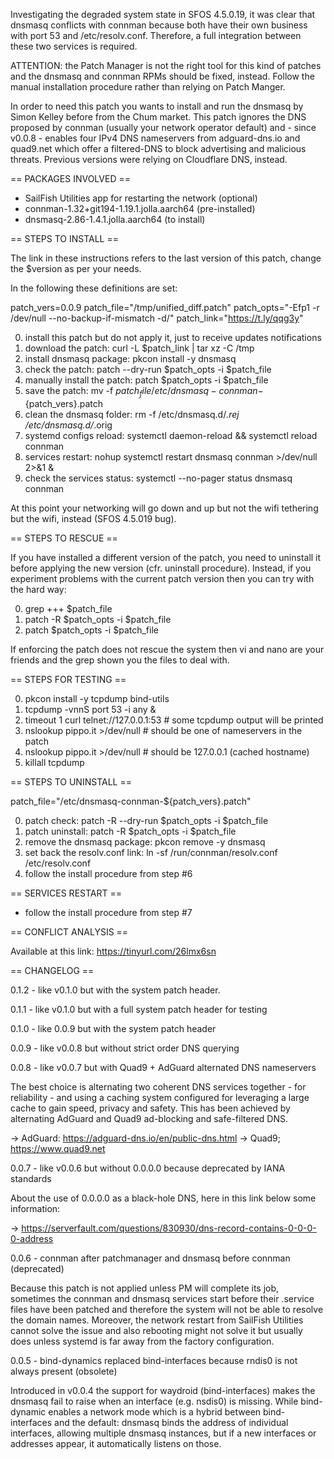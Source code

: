 Investigating the degraded system state in SFOS 4.5.0.19, it was clear that dnsmasq conflicts with connman because both have their own business with port 53 and /etc/resolv.conf. Therefore, a full integration between these two services is required.

ATTENTION: the Patch Manager is not the right tool for this kind of patches and the dnsmasq and connman RPMs should be fixed, instead. Follow the manual installation procedure rather than relying on Patch Manger.

In order to need this patch you wants to install and run the dnsmasq by Simon Kelley before from the Chum market. This patch ignores the DNS proposed by connman (usually your network operator default) and - since v0.0.8 - enables four IPv4 DNS nameservers from adguard-dns.io and quad9.net which offer a filtered-DNS to block advertising and malicious threats. Previous versions were relying on Cloudflare DNS, instead.

== PACKAGES INVOLVED ==

- SailFish Utilities app for restarting the network (optional)
- connman-1.32+git194-1.19.1.jolla.aarch64 (pre-installed)
- dnsmasq-2.86-1.4.1.jolla.aarch64 (to install)

== STEPS TO INSTALL ==

The link in these instructions refers to the last version of this patch, change the $version as per your needs.

In the following these definitions are set:

patch_vers=0.0.9
patch_file="/tmp/unified_diff.patch"
patch_opts="-Efp1 -r /dev/null --no-backup-if-mismatch -d/"
patch_link="https://t.ly/qqg3y"

0. install this patch but do not apply it, just to receive updates notifications
1. download the patch: curl -L $patch_link | tar xz -C /tmp
2. install dnsmasq package: pkcon install -y dnsmasq
3. check the patch: patch --dry-run $patch_opts -i $patch_file
4. manually install the patch: patch $patch_opts -i $patch_file
5. save the patch: mv -f $patch_file /etc/dnsmasq-connman-${patch_vers}.patch
6. clean the dnsmasq folder: rm -f /etc/dnsmasq.d/*.rej /etc/dnsmasq.d/*.orig
7. systemd configs reload: systemctl daemon-reload && systemctl reload connman
8. services restart: nohup systemctl restart dnsmasq connman >/dev/null 2>&1 &
9. check the services status: systemctl --no-pager status dnsmasq connman

At this point your networking will go down and up but not the wifi tethering but the wifi, instead (SFOS 4.5.019 bug).

== STEPS TO RESCUE ==

If you have installed a different version of the patch, you need to uninstall it before applying the new version (cfr. uninstall procedure). Instead, if you experiment problems with the current patch version then you can try with the hard way:

0. grep +++ $patch_file
1. patch -R $patch_opts -i $patch_file
2. patch $patch_opts -i $patch_file

If enforcing the patch does not rescue the system then vi and nano are your friends and the grep shown you the files to deal with.

== STEPS FOR TESTING ==

0. pkcon install -y tcpdump bind-utils
1. tcpdump -vnnS port 53 -i any &
2. timeout 1 curl telnet://127.0.0.1:53 # some tcpdump output will be printed
3. nslookup pippo.it >/dev/null # should be one of nameservers in the patch
4. nslookup pippo.it >/dev/null # should be 127.0.0.1 (cached hostname)
5. killall tcpdump

== STEPS TO UNINSTALL ==

patch_file="/etc/dnsmasq-connman-${patch_vers}.patch"

0. patch check: patch -R --dry-run $patch_opts -i $patch_file
1. patch uninstall: patch -R $patch_opts -i $patch_file
2. remove the dnsmasq package: pkcon remove -y dnsmasq
3. set back the resolv.conf link: ln -sf /run/connman/resolv.conf /etc/resolv.conf
4. follow the install procedure from step #6

== SERVICES RESTART ==

- follow the install procedure from step #7

== CONFLICT ANALYSIS ==

Available at this link: https://tinyurl.com/26lmx6sn

== CHANGELOG ==

0.1.2 - like v0.1.0 but with the system patch header.

0.1.1 - like v0.1.0 but with a full system patch header for testing

0.1.0 - like 0.0.9 but with the system patch header

0.0.9 - like v0.0.8 but without strict order DNS querying

0.0.8 - like v0.0.7 but with Quad9 + AdGuard alternated DNS nameservers

The best choice is alternating two coherent DNS services together - for reliability - and using a caching system configured for leveraging a large cache to gain speed, privacy and safety. This has been achieved by alternating AdGuard and Quad9 ad-blocking and safe-filtered DNS.

-> AdGuard: https://adguard-dns.io/en/public-dns.html
-> Quad9; https://www.quad9.net

0.0.7 - like v0.0.6 but without 0.0.0.0 because deprecated by IANA standards

About the use of 0.0.0.0 as a black-hole DNS, here in this link below some information:

-> https://serverfault.com/questions/830930/dns-record-contains-0-0-0-0-address

0.0.6 - connman after patchmanager and dnsmasq before connman (deprecated)

Because this patch is not applied unless PM will complete its job, sometimes the connman and dnsmasq services start before their .service files have been patched and therefore the system will not be able to resolve the domain names. Moreover, the network restart from SailFish Utilities cannot solve the issue and also rebooting might not solve it but usually does unless systemd is far away from the factory configuration.

0.0.5 - bind-dynamics replaced bind-interfaces because rndis0 is not always present (obsolete)

Introduced in v0.0.4 the support for waydroid (bind-interfaces) makes the dnsmasq fail to raise when an interface (e.g. nsdis0) is missing. While bind-dynamic enables a network mode which is a hybrid between bind-interfaces and the default: dnsmasq binds the address of individual interfaces, allowing multiple dnsmasq instances, but if a new interfaces or addresses appear, it automatically listens on those.

